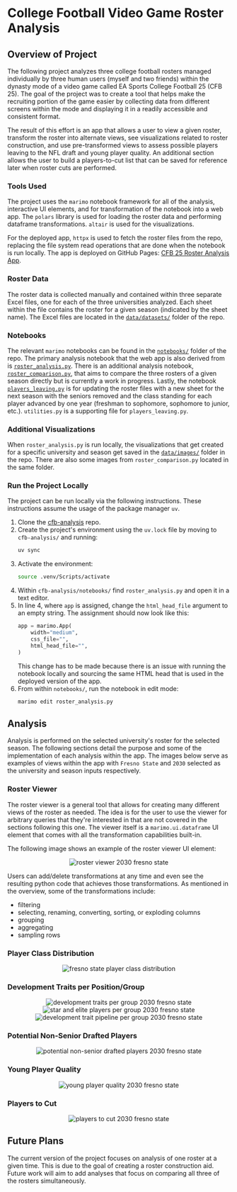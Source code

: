 # **College Football Video Game Roster Analysis**

## **Overview of Project**
The following project analyzes three college football rosters managed
individually by three human users (myself and two friends) within the dynasty
mode of a video game called EA Sports College Football 25 (CFB 25). The goal of
the project was to create a tool that helps make the recruiting portion of the
game easier by collecting data from different screens within the mode and
displaying it in a readily accessible and consistent format.

The result of this effort is an app that allows a user to view a given roster,
transform the roster into alternate views, see visualizations related to roster
construction, and use pre-transformed views to assess possible players leaving
to the NFL draft and young player quality. An additional section allows the user
to build a players-to-cut list that can be saved for reference later when roster
cuts are performed.

### **Tools Used**
The project uses the `marimo` notebook framework for all of the analysis,
interactive UI elements, and for transformation of the notebook into a web app.
The `polars` library is used for loading the roster data and performing
dataframe transformations. `altair` is used for the visualizations.

For the deployed app, `httpx` is used to fetch the roster files from the repo,
replacing the file system read operations that are done when the notebook is run
locally. The app is deployed on GitHub Pages: [CFB 25 Roster Analysis
App](https://cdpeters.github.io/cfb-analysis/).

### **Roster Data**
The roster data is collected manually and contained within three separate Excel
files, one for each of the three universities analyzed. Each sheet within the
file contains the roster for a given season (indicated by the sheet name). The
Excel files are located in the
[`data/datasets/`](https://github.com/cdpeters/cfb-analysis/tree/main/data/datasets)
folder of the repo.

### **Notebooks**
The relevant `marimo` notebooks can be found in the
[`notebooks/`](https://github.com/cdpeters/cfb-analysis/tree/main/notebooks)
folder of the repo. The primary analysis notebook that the web app is also
derived from is
[`roster_analysis.py`](https://github.com/cdpeters/cfb-analysis/blob/main/notebooks/roster_analysis.py).
There is an additional analysis notebook,
[`roster_comparison.py`](https://github.com/cdpeters/cfb-analysis/blob/main/notebooks/roster_comparison.py),
that aims to compare the three rosters of a given season directly but is
currently a work in progress. Lastly, the notebook
[`players_leaving.py`](https://github.com/cdpeters/cfb-analysis/blob/main/notebooks/players_leaving.py)
is for updating the roster files with a new sheet for the next season with the
seniors removed and the class standing for each player advanced by one year
(freshman to sophomore, sophomore to junior, etc.). `utilities.py` is a
supporting file for `players_leaving.py`.

### **Additional Visualizations**
When `roster_analysis.py` is run locally, the visualizations that get created
for a specific university and season get saved in the
[`data/images/`](https://github.com/cdpeters/cfb-analysis/tree/main/data/images)
folder in the repo. There are also some images from `roster_comparison.py`
located in the same folder.

### **Run the Project Locally**
The project can be run locally via the following instructions. These
instructions assume the usage of the package manager `uv`.

1. Clone the [cfb-analysis](https://github.com/cdpeters/cfb-analysis) repo.
1. Create the project's environment using the `uv.lock` file by moving to
   `cfb-analysis/` and running:
    ```bash
    uv sync
    ```
1. Activate the environment:
    ```bash
    source .venv/Scripts/activate
    ```
1. Within `cfb-analysis/notebooks/` find `roster_analysis.py` and open it in a
   text editor.
1. In line 4, where `app` is assigned, change the `html_head_file` argument to
   an empty string. The assignment should now look like this:
    ```python
    app = marimo.App(
        width="medium",
        css_file="",
        html_head_file="",
    )
    ```
    This change has to be made because there is an issue with running the
    notebook locally and sourcing the same HTML head that is used in the
    deployed version of the app.
1. From within `notebooks/`, run the notebook in edit mode:
    ```bash
    marimo edit roster_analysis.py
    ```

## **Analysis**
Analysis is performed on the selected university's roster for the selected
season. The following sections detail the purpose and some of the implementation
of each analysis within the app. The images below serve as examples of views
within the app with `Fresno State` and `2030` selected as the university and
season inputs respectively.

### **Roster Viewer**
The roster viewer is a general tool that allows for creating many different
views of the roster as needed. The idea is for the user to use the viewer for
arbitrary queries that they're interested in that are not covered in the
sections following this one. The viewer itself is a `marimo.ui.dataframe` UI
element that comes with all the transformation capabilities built-in.

The following image shows an example of the roster viewer UI element:

<div align="center">
    <img src="data/images/README_images/roster_viewer_2030_fresno_state.svg"
         alt="roster viewer 2030 fresno state" />
</div>

Users can add/delete transformations at any time and even see the resulting
python code that achieves those transformations. As mentioned in the overview,
some of the transformations include:
- filtering
- selecting, renaming, converting, sorting, or exploding columns
- grouping
- aggregating
- sampling rows

### **Player Class Distribution**


<div align="center">
    <img src="data/images/fresno_state/2030/2030_player_classes_fresno_state.svg"
         alt="fresno state player class distribution" />
</div>



### **Development Traits per Position/Group**


<div align="center">
    <img src="data/images/fresno_state/2030/2030_dev_per_group_fresno_state.svg"
         alt="development traits per group 2030 fresno state" />
</div>



<div align="center">
    <img src="data/images/fresno_state/2030/2030_star_elite_per_group_fresno_state.svg"
         alt="star and elite players per group 2030 fresno state" />
</div>



<div align="center">
    <img src="data/images/fresno_state/2030/2030_dev_per_group_pipeline_fresno_state.svg"
         alt="development trait pipeline per group 2030 fresno state" />
</div>



### **Potential Non-Senior Drafted Players**


<div align="center">
    <img src="data/images/README_images/potential_non_senior_drafted_2030_fresno_state.svg"
         alt="potential non-senior drafted players 2030 fresno state" />
</div>



### **Young Player Quality**


<div align="center">
    <img src="data/images/README_images/young_player_quality_2030_fresno_state.svg"
         alt="young player quality 2030 fresno state" />
</div>



### **Players to Cut**


<div align="center">
    <img src="data/images/README_images/players_to_cut_2030_fresno_state.svg"
         alt="players to cut 2030 fresno state" />
</div>



## **Future Plans**
The current version of the project focuses on analysis of one roster at a given
time. This is due to the goal of creating a roster construction aid. Future work
will aim to add analyses that focus on comparing all three of the rosters
simultaneously.
